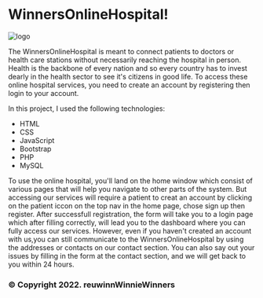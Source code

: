# WinnersOnlineHospital! 
![logo](https://user-images.githubusercontent.com/53862733/157380765-a1532507-37b0-4d3b-a9e8-c13178e53b2f.png)

The WinnersOnlineHospital is meant to connect patients to doctors or health care stations without necessarily reaching the hospital in person.
Health is the backbone of every nation and so every country has to invest dearly in the health sector to see it's citizens in good life.
To access these online hospital services, you need to create an account by registering then login to your account.

In this project, I used the following technologies:

* HTML
* CSS
* JavaScript
* Bootstrap
* PHP
* MySQL

To use the online hospital, you'll land on the home window which consist of various pages that will help you navigate to other parts of the system. But accessing our services will require a patient to creat an account by clicking on the patient iccon on the top nav in the home page, chose sign up then register. After successfull registration, the form will take you to a login page which after filling correctly, will lead you to the dashboard where you can fully access our services. However, even if you haven't created an account with us,you can still communicate to the WinnersOnlineHospital by using the addresses or contacts on our contact section. You can also say out your issues by filling in the form at the contact section, and we will get back to you within 24 hours.

### &#169; Copyright 2022. reuwinnWinnieWinners


